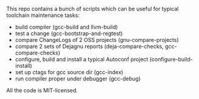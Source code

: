 This repo contains a bunch of scripts which can be useful
for typical toolchain maintenance tasks:
* build compiler (gcc-build and llvm-build)
* test a change (gcc-bootstrap-and-regtest)
* compare ChangeLogs of 2 OSS projects (gnu-compare-projects)
* compare 2 sets of Dejagnu reports (deja-compare-checks, gcc-compare-checks)
* configure, build and install a typical Autoconf project (configure-build-install)
* set up ctags for gcc source dir (gcc-index)
* run compiler proper under debugger (gcc-debug)

All the code is MIT-licensed.
